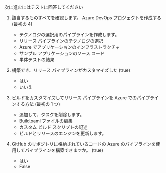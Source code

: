 次に進むにはテストに回答してください

1. 該当するものすべてを確認します。 Azure DevOps プロジェクトを作成する (最初の 4)
    - テクノロジの選択用のパイプラインを作成します。
    - リリース パイプラインのテクノロジの選択
    - Azure でアプリケーションのインフラストラクチャ
    - サンプル アプリケーションのソース コード
    - 単体テストの結果

2. 構築でき、リリース パイプラインがカスタマイズした (true)
    - はい
    - いいえ

3. ビルドをカスタマイズしてリリース パイプラインを Azure でのパイプラインする方法 (最初の 1 つ)
    - 追加して、タスクを削除します。
    - Build.xaml ファイルの編集
    - カスタム ビルド スクリプトの記述
    - ビルドとリリースのエンジンを更新します。

4. GitHub のリポジトリに格納されているコードの Azure のパイプラインを使用してパイプラインを構築できますか。 (true)
    - はい
    - False